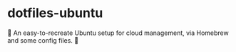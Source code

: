 # dotfiles-ubuntu
🐧 An easy-to-recreate Ubuntu setup for cloud management, via Homebrew and some config files. 🐧
